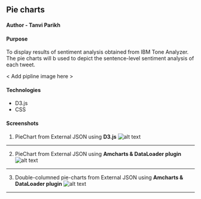 ## Pie charts 

#### Author - Tanvi Parikh

#### Purpose
To display results of sentiment analysis obtained from IBM Tone Analyzer. The pie charts will b used to depict the sentence-level sentiment analysis of each tweet. 

< Add pipline image here >

#### Technologies 
 - D3.js
 - CSS

#### Screenshots
1. PieChart from External JSON using **D3.js**
![alt text](https://github.com/CUBigDataClass/Big-Neuron/blob/Tanvi-branch/Visualizations/Interactive-PieChart/screenshots/pie-chart2.png "Logo Title Text 1")

***

2. PieChart from External JSON using **Amcharts & DataLoader plugin**
![alt text](https://github.com/CUBigDataClass/Big-Neuron/blob/Tanvi-branch/Visualizations/Interactive-PieChart/screenshots/final_emotiontone.png "Logo Title Text 2")

***

3. Double-columned pie-charts from External JSON using **Amcharts & DataLoader plugin**
![alt text](https://github.com/CUBigDataClass/Big-Neuron/blob/Tanvi-branch/Visualizations/Interactive-PieChart/screenshots/final_colors.png "Logo Title Text 2")

***

